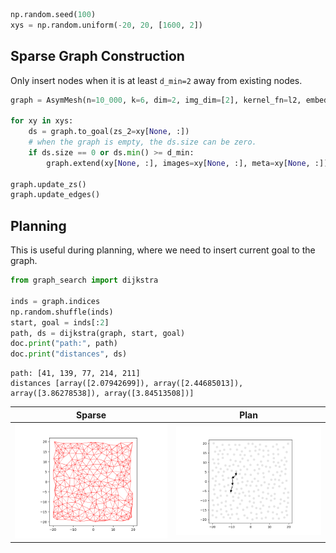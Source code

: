 ```python
np.random.seed(100)
xys = np.random.uniform(-20, 20, [1600, 2])
```

## Sparse Graph Construction

Only insert nodes when it is at least `d_min=2` away 
from existing nodes.

```python
graph = AsymMesh(n=10_000, k=6, dim=2, img_dim=[2], kernel_fn=l2, embed_fn=id2D, d_max=20)

for xy in xys:
    ds = graph.to_goal(zs_2=xy[None, :])
    # when the graph is empty, the ds.size can be zero.
    if ds.size == 0 or ds.min() >= d_min:
        graph.extend(xy[None, :], images=xy[None, :], meta=xy[None, :])

graph.update_zs()
graph.update_edges()
```

## Planning

This is useful during planning, where we need to insert current goal
to the graph.

```python
from graph_search import dijkstra

inds = graph.indices
np.random.shuffle(inds)
start, goal = inds[:2]
path, ds = dijkstra(graph, start, goal)
doc.print("path:", path)
doc.print("distances", ds)
```

```
path: [41, 139, 77, 214, 211]
distances [array([2.07942699]), array([2.44685013]), array([3.86278538]), array([3.84513508])]
```
| **Sparse** | **Plan** |
|:----------:|:--------:|
| <img style="align-self:center;" src="figures/before_planning.png?ts=293174" image="None" styles="{'margin': '0.5em'}" width="None" height="None"/> | <img style="align-self:center;" src="figures/path.png?ts=682755" image="None" styles="{'margin': '0.5em'}" width="None" height="None"/> |
